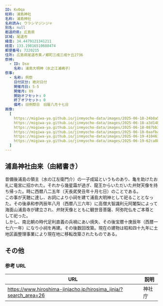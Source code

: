 ```yaml
---
ID: KvOqa
総称: 浦島神社
名称: 浦島神社
名称読み: ウラシマジンジャ
別名: null
都道府県: 広島県
区域: 尾道市
緯度: 34.4479121341211
経度: 133.19816510688474
郵便番号: 7220215
住所: 広島県尾道市美ノ郷町三成三成ケ丘2736
祭神:
  - ID: Dso
    名称: 浦島大明神（水之江浦嶋子）
祭事:
  - 名称: 例祭
    日付区分: 絶対日付
    開催月日: 5-5
    開催月: 09
    開始オフセット: 0
    終了オフセット: 0
    備考: 旧例祭日　旧暦八月十七日
画像:
  [
    https://migiwa-ya.github.io/jinmyocho-data/images/2025-06-18-24b8a5a8-81fb-4218-b578-b25e00047738.jpg,
    https://migiwa-ya.github.io/jinmyocho-data/images/2025-06-18-a3d148a9-5768-41fe-a88c-038c3f38a66e.jpg,
    https://migiwa-ya.github.io/jinmyocho-data/images/2025-06-18-087bb31a-6ede-44c0-a0c1-6dde97e99d30.jpg,
    https://migiwa-ya.github.io/jinmyocho-data/images/2025-06-18-0aafbac3-c32d-46b6-954e-ddd8cf3d4d36.jpg,
    https://migiwa-ya.github.io/jinmyocho-data/images/2025-06-19-410461e5-b0ec-486c-b397-20e59c601fc9.jpg,
    https://migiwa-ya.github.io/jinmyocho-data/images/2025-06-19-62ca88e4-05fa-424e-8dd8-ca4a81989515.jpg,
  ]
---
```


## 浦島神社由来（由緒書き）

昔備後浦島の領主（水の江左衛門介）の一子成延というものあり、亀を助けたお礼に竜宮に招かれた。それから幾星霜が過ぎ、龍王からいただいた弁財天像を持ち帰った。時に西暦八二五年（天長貮癸丑年十月七日）のことである。  
この事が天聴に達し、お詞により小祠を建て浦島大明神として祀ることとなった。その後承和参丙辰年八月（西暦八三六年）に高僧大智識利元阿闍梨によって海面山浦島寺が建立され、弁財天像とともに観世音菩薩、阿弥陀仏をご本尊として祀った。  
しかし、南北朝の時代足利直義の兵禍にあい焼失、その後宝暦十庚辰年（西暦一七六一年）になり小祠を再建。その後数回改築。現在の建物は昭和四十九年に土地区画整理事業により現在地に移転改築されたものである。

## その他

### 参考 URL

| URL                                                              | 説明   |
| ---------------------------------------------------------------- | ------ |
| https://www.hiroshima-jinjacho.jp/hirosima_jinja/?search_area=26 | 神社庁 |
